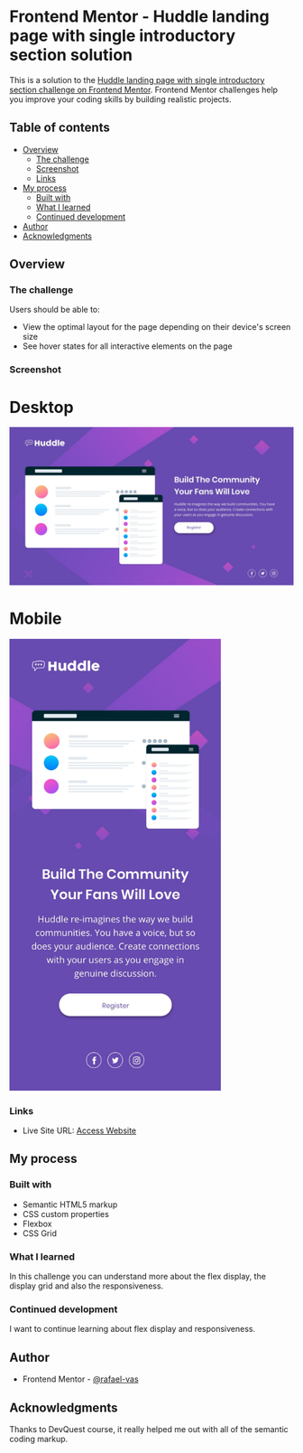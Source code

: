 # Frontend Mentor - Huddle landing page with single introductory section solution

This is a solution to the [Huddle landing page with single introductory section challenge on Frontend Mentor](https://www.frontendmentor.io/challenges/huddle-landing-page-with-a-single-introductory-section-B_2Wvxgi0). Frontend Mentor challenges help you improve your coding skills by building realistic projects.

## Table of contents

- [Overview](#overview)
  - [The challenge](#the-challenge)
  - [Screenshot](#screenshot)
  - [Links](#links)
- [My process](#my-process)
  - [Built with](#built-with)
  - [What I learned](#what-i-learned)
  - [Continued development](#continued-development)
- [Author](#author)
- [Acknowledgments](#acknowledgments)

## Overview

### The challenge

Users should be able to:

- View the optimal layout for the page depending on their device's screen size
- See hover states for all interactive elements on the page

### Screenshot

# Desktop

<img src="src/design/desktop-design.jpg" alt="Desktop Design">

# Mobile

<img src="src/design/mobile-design.jpg" alt="Desktop Design" width="375">

### Links

- Live Site URL: [Access Website](https://rafael-vas.github.io/huddle-landing-page/)

## My process

### Built with

- Semantic HTML5 markup
- CSS custom properties
- Flexbox
- CSS Grid


### What I learned

In this challenge you can understand more about the flex display, the display grid and also the responsiveness.


### Continued development

I want to continue learning about flex display and responsiveness.


## Author

- Frontend Mentor - [@rafael-vas](https://www.frontendmentor.io/profile/rafael-vas)


## Acknowledgments

Thanks to DevQuest course, it really helped me out with all of the semantic coding markup.
